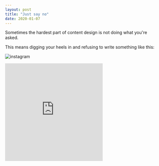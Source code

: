 ```yaml
---
layout: post
title: "Just say no"
date: 2020-01-07
---
```


Sometimes the hardest part of content design is not doing what you're asked.

This means digging your heels in and refusing to write something like this:

![instagram](BvgZf8LAOgg)

<div>
  <iframe
    src="https://www.instagram.com/p/BvgZf8LAOgg/"
    frameborder="0"
    allowfullscreen
    scrolling="no"
    allowtransparency
    width="320"
    height="320">
  </iframe>
</div>
